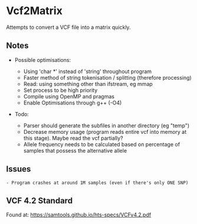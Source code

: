 # Vcf2Matrix

Attempts to convert a VCF file into a matrix quickly.

## Notes
* Possible optimisations:
	- Using 'char *' instead of 'string' throughout program
	- Faster method of string tokenisation / splitting (therefore processing)
	- Read: using something other than ifstream, eg mmap
	- Set process to be high priority
	- Compile using OpenMP and pragmas
	- Enable Optimisations through g++ (-O4)
	
* Todo:
	- Parser should generate the subfiles in another directory (eg "temp")
	- Decrease memory usage (program reads entire vcf into memory at this stage). Maybe read the vcf partially?
	- Allele frequency needs to be calculated based on percentage of samples that possess the alternative allele
	
## Issues
	- Program crashes at around 1M samples (even if there's only ONE SNP)
	
## VCF 4.2 Standard
Found at:
https://samtools.github.io/hts-specs/VCFv4.2.pdf

